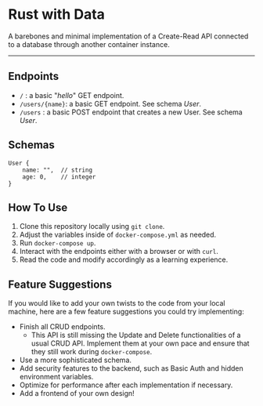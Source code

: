 # Rust with Data

A barebones and minimal implementation of a Create-Read API connected to a database through another container instance.

---

## Endpoints

- `/` : a basic "*hello*" GET endpoint.
- `/users/{name}`: a basic GET endpoint. See schema *User*.
- `/users` : a basic POST endpoint that creates a new User. See schema *User*.

## Schemas

```ron
User {
    name: "",  // string
    age: 0,    // integer
}
```

## How To Use

1. Clone this repository locally using `git clone`.
2. Adjust the variables inside of `docker-compose.yml` as needed.
3. Run `docker-compose up`.
4. Interact with the endpoints either with a browser or with `curl`.
5. Read the code and modify accordingly as a learning experience.

## Feature Suggestions

If you would like to add your own twists to the code from your local machine, here are a few feature suggestions you could try implementing:

- Finish all CRUD endpoints.
  - This API is still missing the Update and Delete functionalities of a usual CRUD API. Implement them at your own pace and ensure that they still work during `docker-compose`.
- Use a more sophisticated schema.
- Add security features to the backend, such as Basic Auth and hidden environment variables.
- Optimize for performance after each implementation if necessary.
- Add a frontend of your own design!
